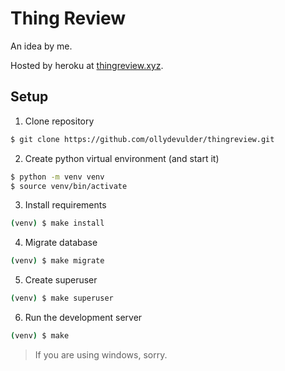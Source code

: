 # Thing Review

An idea by me.

Hosted by heroku at [thingreview.xyz](https://thingreview.xyz).

## Setup
1. Clone repository
```bash
$ git clone https://github.com/ollydevulder/thingreview.git
```
2. Create python virtual environment (and start it)
```bash
$ python -m venv venv
$ source venv/bin/activate
```
3. Install requirements
```bash
(venv) $ make install
```
4. Migrate database
```bash
(venv) $ make migrate
```
5. Create superuser
```bash
(venv) $ make superuser
```
6. Run the development server
```bash
(venv) $ make
```

>If you are using windows, sorry.
